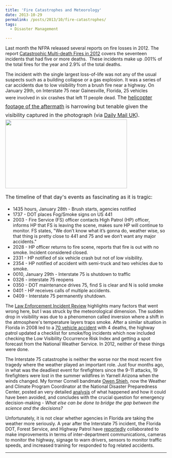 ```yaml
---
title: 'Fire Catastrophes and Meteorology'
date: 2013-10-29
permalink: /posts/2013/10/fire-catastrophes/
tags:
  - Disaster Management

---
```


Last month the NFPA released several reports on fire losses in 2012. The report <a href="http://www.nfpa.org/~/media/Files/Research/NFPA%20reports/Overall%20Fire%20Statistics/catastrophic.pdf">Catastrophic Multi-death Fires in 2012</a> covers the seventeen incidents that had five or more deaths.  These incidents make up .001% of the total fires for the year and 2.9% of the total deaths.

<p style="text-align: left;">The incident with the single largest loss-of-life was not any of the usual suspects such as a building collapse or a gas explosion. It was a series of car accidents due to low visibility from a brush fire near a highway. On January 29th, on Interstate 75 near Gainesville, Florida, 25 vehicles were involved in six crashes that left 11 people dead. <span style="line-height: 1.714285714; font-size: 1rem;">The </span><a style="line-height: 1.714285714; font-size: 1rem;" href="http://www.youtube.com/watch?v=jeHRp-K_Q5I">helicopter footage of the aftermath</a><span style="line-height: 1.714285714; font-size: 1rem;"> is harrowing but tenable given the visibility captured in the </span><span style="line-height: 1.714285714; font-size: 1rem;">photograph (via <a href="http://www.dailymail.co.uk/news/article-2094186/Florida-pile-911-calls-reveal-drivers-horror-sound-cars-crashing-background.html">Daily Mail UK</a>).
<!--more-->
<a href="http://i.dailymail.co.uk/i/pix/2012/01/31/article-2094186-1187E86F000005DC-457_634x359.jpg"><img class="aligncenter" alt="" src="http://i.dailymail.co.uk/i/pix/2012/01/31/article-2094186-1187E86F000005DC-457_634x359.jpg" width="380" height="215" /></a></span></p>
<span style="line-height: 1.714285714; font-size: 1rem;">The timeline of that day's events as fascinating as it is tragic:</span>

<ul>
	<li>1435 hours, January 28th - Brush starts, agencies notified</li>
	<li>1737 - DOT places Fog/Smoke signs on US 441</li>
	<li>2003 - Fire Service (FS) officer contacts High Patrol (HP) officer, informs HP that FS is leaving the scene, makes sure HP will continue to monitor. FS states, "We don’t know what it’s gonna do, weather wise, so that thing is pretty close to 441 and 75 and we don’t want any major accidents."</li>
	<li>2028 - HP officer returns to fire scene, reports that fire is out with no smoke. Incident considered closed.</li>
	<li>2331 - HP notified of six vehicle crash but not of low visibility.</li>
	<li>2354 - HP notified of accident with semi-truck and two vehicles due to smoke.</li>
	<li>0010, January 29th - Interstate 75 is shutdown to traffic</li>
	<li>0326 - interstate 75 reopens</li>
	<li>0350 - DOT maintenance drives 75, find S is clear and N is solid smoke</li>
	<li>0401 - HP receives calls of multiple accidents.</li>
	<li>0409 - Interstate 75 permanently shutdown.</li>
</ul>
The <a href="http://media.cmgdigital.com/shared/news/documents/2012/04/26/Interstate_75_Investigation_Final_Report_1.pdf">Law Enforcement Incident Review</a> highlights many factors that went wrong here, but I was struck by the meteorological dimension. The sudden drop in visibility was due to a phenomenon called inversion where a shift in the atmosphere's temperature layers traps smoke. After a similar situation in Florida in 2008 led to a <a href="http://www.nbcnews.com/id/22572082/#.Um89H_mko-I">70 vehicle accident</a> with 4 deaths, the highway patrol updated a checklist for smoke/fog incidents which now included checking the Low Visibility Occurrence Risk Index and getting a spot forecast from the National Weather Service. In 2012, neither of these things were done.

The Interstate 75 catastrophe is neither the worse nor the most recent fire tragedy where the weather played an important role. Just four months ago, in what was the deadliest event for firefighters since the 9-11 attacks, 19 firefighters were lost in the summer wildfires in Yarnell Arizona when the winds changed. My former Cornell bandmate <a href="http://untamedskies.com/">Owen Shieh</a>, now the Weather and Climate Program Coordinator at the National Disaster Preparedness Center, posted an very detailed <a href="http://untamedskies.com/2013/07/03/yarnell-hill-wildfire-tragedy/">analysis</a> of what happened and how it could have been avoided, and concludes with the crucial question for emergency decision-making - <em>What else can be done to bridge the gap between the science and the decisions?</em>

Unfortunately, it is not clear whether agencies in Florida are taking the weather more seriously. A year after the Interstate 75 incident, the Florida DOT, Forest Service, and Highway Patrol have <a href="http://www.alligator.org/news/local/article_acd1ab00-69d8-11e2-b791-0019bb2963f4.html">reportedly</a> collaborated to make improvements in terms of inter-department communications, cameras to monitor the highway, signage to warn drivers, sensors to monitor traffic speeds, and increased training for responded to fog related accidents.

------